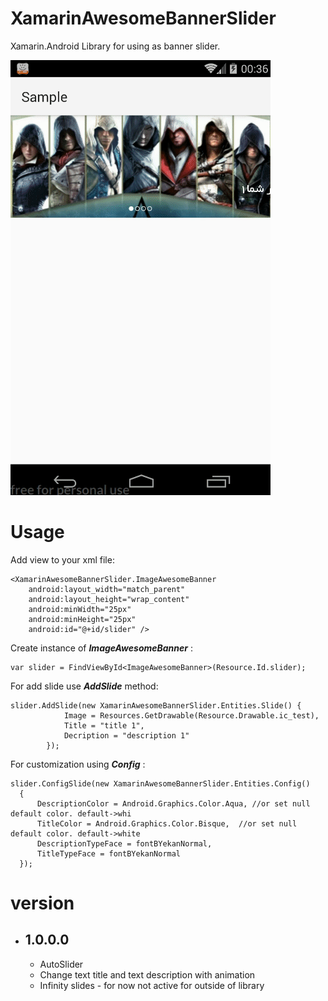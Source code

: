 
# XamarinAwesomeBannerSlider
Xamarin.Android Library for using as banner slider.

![enter image description here](https://raw.githubusercontent.com/c0mm4nDer/XamarinAwesomeBannerSlider/master/screenshots/my_xamarin_slider.gif)

# Usage
Add view to your xml file:

    <XamarinAwesomeBannerSlider.ImageAwesomeBanner
        android:layout_width="match_parent"
        android:layout_height="wrap_content"
        android:minWidth="25px"
        android:minHeight="25px"
        android:id="@+id/slider" />

Create instance of ***ImageAwesomeBanner*** :

    var slider = FindViewById<ImageAwesomeBanner>(Resource.Id.slider);
For add slide use ***AddSlide*** method:

    slider.AddSlide(new XamarinAwesomeBannerSlider.Entities.Slide() {
                Image = Resources.GetDrawable(Resource.Drawable.ic_test),
                Title = "title 1",
                Decription = "description 1"
            });
For customization using ***Config*** :

    slider.ConfigSlide(new XamarinAwesomeBannerSlider.Entities.Config()
	  {
	      DescriptionColor = Android.Graphics.Color.Aqua, //or set null default color. default->whi
	      TitleColor = Android.Graphics.Color.Bisque,  //or set null default color. default->white
	      DescriptionTypeFace = fontBYekanNormal,
	      TitleTypeFace = fontBYekanNormal
	  });

# version

 - 1.0.0.0
	 - 
	 - AutoSlider
	 - Change text title and text description with animation
	 - Infinity slides - for now not active for outside of library 

